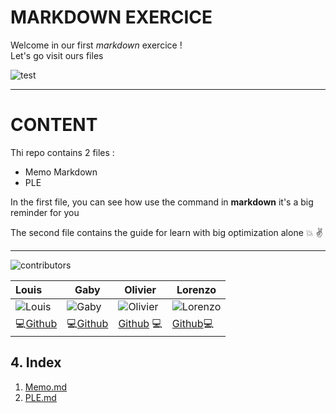# MARKDOWN EXERCICE

Welcome in our first _markdown_ exercice ! <br />
Let's go visit ours files 

![test](https://media.giphy.com/media/5nkIn9AEfUQ6JtXL43/giphy.gif)

---------------------------------------------------------------------------------------------------------

# CONTENT

Thi repo contains 2 files :
* Memo Markdown
* PLE

In the first file, you can see how use the command in **markdown** it's a big reminder for you <br />

The second file contains the guide for learn with big optimization alone :boom: :v:




---------------------------------------------------------------------------------------------------------




![contributors](https://image.noelshack.com/fichiers/2019/37/4/1568280620-logo-full-transparent.png)

| Louis                | Gaby|Olivier|Lorenzo|
|:-----------------|-----------------------|-----------------------------|------------------------------|
|![Louis](https://image.noelshack.com/fichiers/2019/37/4/1568280896-olivier.jpeg)|![Gaby](https://image.noelshack.com/fichiers/2019/37/4/1568281406-gaby.jpeg)|![Olivier](https://image.noelshack.com/fichiers/2019/37/4/1568280896-olivier.jpeg)|![Lorenzo](https://image.noelshack.com/fichiers/2019/37/4/1568283052-lorenzo.jpeg)|
|💻[Github](https://github.com/512LouisWicket)|💻[Github](https://github.com/Gabypml)|[Github](https://github.com/olivierHuvelle)  💻 |[Github](https://github.com/Lorenzo-chahid)💻|


## 4. Index
1. [Memo.md](https://github.com/olivierHuvelle/exercice-markdown/blob/master/memo-markdown.md)
2. [PLE.md](https://github.com/olivierHuvelle/exercice-markdown/blob/master/PLE.md)


